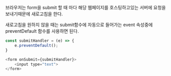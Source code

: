 브라우저는 form을 submit 할 때 마다 해당 웹페이지를 호스팅하고있는 서버에 요청을 보내기때문에 새로고침을 한다.

새로고침을 원하지 않을 때는 submit함수에 자동으로 들어가는 event 속성중에 preventDefault 함수를 사용하면 된다.

```javascript
const submitHandler = (e) => {
    e.preventDefault();
}

<form onSubmit={submitHandler}>
    <input type="text">
</form>

```